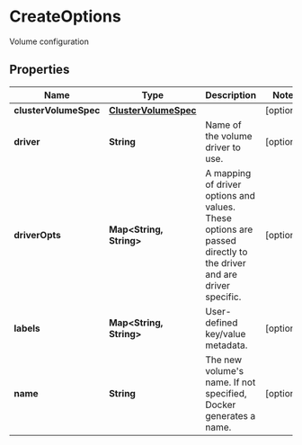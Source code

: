 

# CreateOptions

Volume configuration

## Properties

| Name | Type | Description | Notes |
|------------ | ------------- | ------------- | -------------|
|**clusterVolumeSpec** | [**ClusterVolumeSpec**](ClusterVolumeSpec.md) |  |  [optional] |
|**driver** | **String** | Name of the volume driver to use. |  [optional] |
|**driverOpts** | **Map&lt;String, String&gt;** | A mapping of driver options and values. These options are passed directly to the driver and are driver specific. |  [optional] |
|**labels** | **Map&lt;String, String&gt;** | User-defined key/value metadata. |  [optional] |
|**name** | **String** | The new volume&#39;s name. If not specified, Docker generates a name. |  [optional] |



